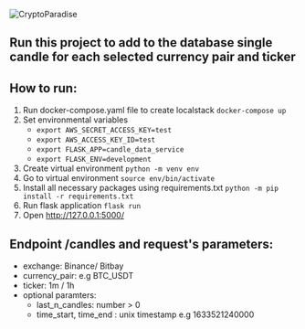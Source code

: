 ![CryptoParadise](https://circleci.com/gh/TheOnlyCryptoParadise/candle_data_service.svg?style=svg)
## Run this project to add to the database single candle for each selected currency pair and ticker

## How to run:
1. Run docker-compose.yaml file to create localstack
`docker-compose up`
2. Set environmental variables
    - `export AWS_SECRET_ACCESS_KEY=test`
    - `export AWS_ACCESS_KEY_ID=test`
   - `export FLASK_APP=candle_data_service`
   - `export FLASK_ENV=development`
3. Create virtual environment
`python -m venv env`
4. Go to virtual environment
`source env/bin/activate`
5. Install all necessary packages using requirements.txt
`python -m pip install -r requirements.txt`
6. Run flask application
   `flask run`
7. Open http://127.0.0.1:5000/

## Endpoint /candles and request's parameters:
 - exchange: Binance/ Bitbay
 - currency_pair: e.g BTC_USDT
 - ticker: 1m / 1h
 - optional paramters:
   - last_n_candles: number > 0 
   - time_start, time_end : unix timestamp e.g 1633521240000

